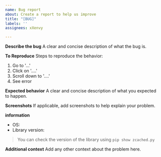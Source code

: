 ```yaml
---
name: Bug report
about: Create a report to help us improve
title: "[BUG]"
labels: ''
assignees: xXenvy

---
```


**Describe the bug**
A clear and concise description of what the bug is.

**To Reproduce**
Steps to reproduce the behavior:
1. Go to '...'
2. Click on '....'
3. Scroll down to '....'
4. See error

**Expected behavior**
A clear and concise description of what you expected to happen.

**Screenshots**
If applicable, add screenshots to help explain your problem.

**information**
 - OS:
 - Library version:
> You can check the version of the library using `pip show zcached.py`

**Additional context**
Add any other context about the problem here.
